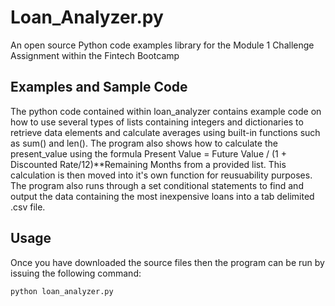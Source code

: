  # Loan_Analyzer.py
 An open source Python code examples library for the Module 1 Challenge Assignment within the Fintech Bootcamp
 
 ## Examples and Sample Code
 The python code contained within loan_analyzer contains example code on how to use several types of lists containing integers and dictionaries
 to retrieve data elements and calculate averages using built-in functions such as sum() and len().  The program also shows how to calculate
 the present_value using the formula Present Value = Future Value / (1 + Discounted Rate/12)**Remaining Months from a provided list.  This calculation is then
 moved into it's own function for reusuability purposes. The program also runs through a set conditional statements to find and output the data containing the most 
 inexpensive loans into a tab delimited .csv file.
 
 ## Usage
 Once you have downloaded the source files then the program can be run by issuing the following command:
 ```python
 python loan_analyzer.py
 ```
